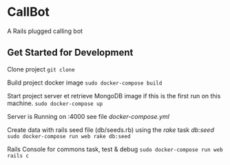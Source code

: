 # CallBot
A Rails plugged calling bot

## Get Started for Development
Clone project
`git clone `

Build project docker image
`sudo docker-compose build`

Start project server et retrieve MongoDB image if this is the first run on this machine.
`sudo docker-compose up`

Server is Running on :4000 see file *docker-compose.yml*

Create data with rails seed file (db/seeds.rb) using the *rake* task *db:seed*
`sudo docker-compose run web rake db:seed`

Rails Console for commons task, test & debug
`sudo docker-compose run web rails c`
